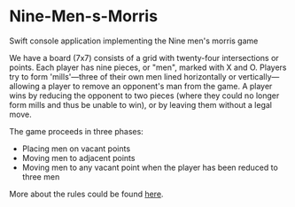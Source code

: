 # Nine-Men-s-Morris

Swift console application implementing the Nine men's morris game

We have a board (7x7) consists of a grid with twenty-four intersections or points. 
Each player has nine pieces, or "men", marked with X and O. 
Players try to form 'mills'—three of their own men lined horizontally or vertically—allowing a player to remove an opponent's man from the game. 
A player wins by reducing the opponent to two pieces (where they could no longer form mills and thus be unable to win), or by leaving them without a legal move.

The game proceeds in three phases:

- Placing men on vacant points
- Moving men to adjacent points
- Moving men to any vacant point when the player has been reduced to three men

More about the rules could be found [here](https://en.wikipedia.org/wiki/Nine_men%27s_morris). 
